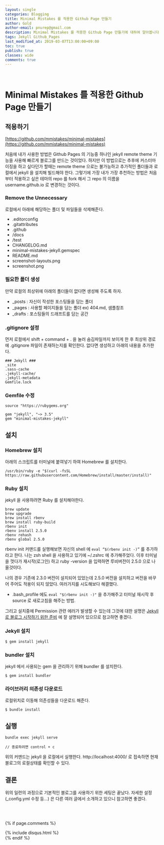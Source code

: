 ```yaml
---
layout: single
categories: Blogging
title: Minimal Mistakes 를 적용한 Github Page 만들기
author: Gold
author-email: pnurep@gmail.com
description: Minimal Mistakes 를 적용한 Github Page 만들기에 대하여 알아봅니다.
tags: Jekyll Github_Pages
last_modified_at: 2019-03-07T13:00:00+09:00
toc: true
publish: true
classes: wide
comments: true
---
```


<br>

# Minimal Mistakes 를 적용한 Github Page 만들기


## 적용하기

[https://github.com/mmistakes/minimal-mistakes](https://github.com/mmistakes/minimal-mistakes)

처음에 내가 사용한 방법은 Github Pages 의 기능중 하나인 jekyll remote theme 기능을 사용해 빠르게 블로그를 만드는 것이었다. 하지만 이 방법으로는 추후에 커스터마이징을 하고 싶다던가 할때는 remote theme 으로는 불가능하고 추가적인 폴더들과 로컬에서 jekyll 을 설치해 빌드해야 한다. 그렇기에 가장 내가 가장 추천하는 방법은 처음부터 적용하고 싶은 테마의 repo 를 fork 해서 그 repo 의 이름을 username.github.io 로 변경하는 것이다.


### Remove the Unnecessary

로컬에서 아래에 해당하는 폴더 및 파일들을 삭제해준다.

* .editorconfig
* .gitattributes
* .github
* /docs
* /test
* CHANGELOG.md
* minimal-mistakes-jekyll.gemspec
* README.md
* screenshot-layouts.png
* screenshot.png


### 필요한 폴더 생성

만약 로컬의 최상위에 아래의 폴더들이 없다면 생성해 주도록 하자.

* _posts : 자신이 작성한 포스팅들을 담는 폴더
* _pages : 사용할 페이지들을 담는 폴더 ex) 404.md, 샘플참조
* _drafts : 포스팅들의 드래프트를 담는 공간


### .gitignore 설정

먼저 로컬에서 shift + command + . 을 눌러 숨김파일까지 보이게 한 후 최상위 경로에 .gitignore 파일이 존재하는지를 확인한다.
없다면 생성하고 아래의 내용을 추가한다.

```
### Jekyll ###
_site
.sass-cache
.jekyll-cache/
.jekyll-metadata
Gemfile.lock
```

### Gemfile 수정

```
source "https://rubygems.org"

gem "jekyll", "~> 3.5"
gem "minimal-mistakes-jekyll"
```



## 설치

### Homebrew 설치

아래의 스크립트를 터미널에 붙여넣기 하여 Homebrew 를 설치한다.

```
/usr/bin/ruby -e "$(curl -fsSL https://raw.githubusercontent.com/Homebrew/install/master/install)"
```

### Ruby 설치

jekyll 을 사용하려면 Ruby 를 설치해야한다.

```
brew update
brew upgrade
brew install rbenv
brew install ruby-build
rbenv init
rbenv install 2.5.0
rbenv rehash
rbenv global 2.5.0
```

rbenv init 커맨드를 실행해보면 자신의 shell 에 ``` eval “$(rbenv init -)” ``` 를 추가하라고 한다. 나는 zsh shell 을 사용하고 있기에 ~/.zshrc 에 추가해주었다. 이후 터미널을 껏다가 재시작(로그인) 하고 ruby -version 을 입력하면 루비버전이 2.5.0 으로 나올것이다.


나의 경우 기존에 2.3.0 버전이 설치되어 있었는데 2.5.0 버전을 설치하고 버전을 바꾸어 주어도 적용이 되지 않았다. 여러가지를 시도해보다 해결했다.

* .bash_profile 에도 ```eval "$(rbenv init -)"``` 을 추가해주고 터미널 재시작 후 source 로 새로고침을 해주는 방법.

그리고 설치중에 Permission 관련 에러가 발생할 수 있는데 그것에 대한 설명은 [Jekyll로 블로그 시작하기 위한 준비](https://blog.jungbin.kim/jekyll/2016/11/28/start-to-jekyll.html) 에 잘 설명되어 있으므로 참고하면 좋겠다.


### Jekyll 설치

```
$ gem install jekyll
```

### bundler 설치
jekyll 에서 사용되는 gem 을 관리하기 위해 bundler 를 설치한다.

```
$ gem install bundler
```

### 라이브러리 의존성 다운로드

로컬위치로 이동해 의존성들을 다운로드 해준다.

```
$ bundle install
```



## 실행

```
bundle exec jekyll serve

// 종료하려면 control + c
```

위의 커맨드는 jekyll 을 로컬에서 실행한다. http://localhost:4000/ 로 접속하면 현재 블로그의 로컬상태를 확인할 수 있다.


## 결론

위의 일련의 과정으로 기본적인 블로그를 사용하기 위한 세팅은 끝났다. 자세한 설정(_config.yml 수정 등...) 은 다른 여러 글에서 소개하고 있으니 참고하면 좋겠다.


<br><br>


{% if page.comments %}
<div id="post-disqus" class="container">
{% include disqus.html %}
</div>
{% endif %}


























